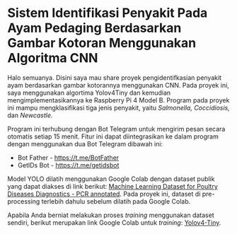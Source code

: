 <h1 class="code-line" data-line-start=0 data-line-end=1 ><a id="Identifikasi-Penyakit-Ayam-Broiler-Melalui-Kotoran-Yolov4Tiny-Raspberry-Pi"></a>Sistem Identifikasi Penyakit Pada Ayam Pedaging Berdasarkan Gambar Kotoran Menggunakan Algoritma CNN</h1>

<p class="has-line-data" data-line-start="3" data-line-end="4">Halo semuanya. Disini saya mau share proyek pengidentifkasian penyakit ayam berdasarkan gambar kotorannya menggunakan CNN. Pada proyek ini, saya menggunakan algortima Yolov4Tiny dan kemudian mengimplementasikannya ke Raspberry Pi 4 Model B. Program pada proyek ini mampu mengklasifikasi tiga jenis penyakit, yaitu <i>Salmonella, Coccidiosis, </i>dan <i>Newcastle.</i></p>

<p class="has-line-data" data-line-start="3" data-line-end="4">Program ini terhubung dengan Bot Telegram untuk mengirim pesan secara otomatis setiap 15 menit. Fitur ini dapat diintegrasikan ke dalam program dengan menggunakan dua Bot Telegram dibawah ini:</p>
<ul>
<li class="has-line-data" data-line-start="10" data-line-end="11">Bot Father - <a href="https://t.me/BotFather">https://t.me/BotFather</a></li>
<li class="has-line-data" data-line-start="11" data-line-end="13">GetIDs Bot - <a href="https://t.me/getidsbot">https://t.me/getidsbot</a></li>
</ul>

<p class="has-line-data" data-line-start="13" data-line-end="15">Model YOLO dilatih menggunakan Google Colab dengan dataset publik yang dapat diakses di link berikut: <a href="https://zenodo.org/records/5801834">Machine Learning Dataset for Poultry Diseases Diagnostics - PCR annotated</a>.
Pada proyek ini, dataset di pre-processing terlebih dahulu sebelum dilatih pada Google Colab.<br>

Apabila Anda berniat melakukan proses <i>training</i> menggunakan dataset sendiri, berikut merupakan link Google Colab untuk <i>training</i>: <a href="https://colab.research.google.com/drive/1hQO4nOoD6RDxdbz3C1YSiifTsyZjZpYm?usp=sharing">Yolov4-Tiny</a></li>.</p>
